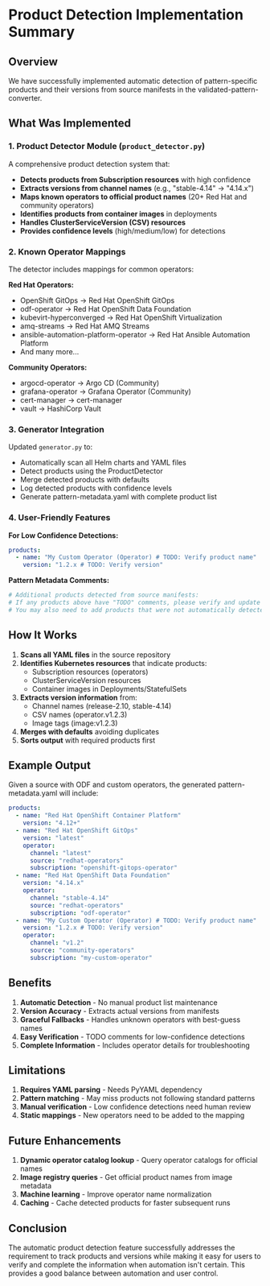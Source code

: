 # Product Detection Implementation Summary

## Overview

We have successfully implemented automatic detection of pattern-specific products and their versions from source manifests in the validated-pattern-converter.

## What Was Implemented

### 1. Product Detector Module (`product_detector.py`)

A comprehensive product detection system that:

- **Detects products from Subscription resources** with high confidence
- **Extracts versions from channel names** (e.g., "stable-4.14" → "4.14.x")
- **Maps known operators to official product names** (20+ Red Hat and community operators)
- **Identifies products from container images** in deployments
- **Handles ClusterServiceVersion (CSV) resources**
- **Provides confidence levels** (high/medium/low) for detections

### 2. Known Operator Mappings

The detector includes mappings for common operators:

**Red Hat Operators:**
- OpenShift GitOps → Red Hat OpenShift GitOps
- odf-operator → Red Hat OpenShift Data Foundation
- kubevirt-hyperconverged → Red Hat OpenShift Virtualization
- amq-streams → Red Hat AMQ Streams
- ansible-automation-platform-operator → Red Hat Ansible Automation Platform
- And many more...

**Community Operators:**
- argocd-operator → Argo CD (Community)
- grafana-operator → Grafana Operator (Community)
- cert-manager → cert-manager
- vault → HashiCorp Vault

### 3. Generator Integration

Updated `generator.py` to:
- Automatically scan all Helm charts and YAML files
- Detect products using the ProductDetector
- Merge detected products with defaults
- Log detected products with confidence levels
- Generate pattern-metadata.yaml with complete product list

### 4. User-Friendly Features

**For Low Confidence Detections:**
```yaml
products:
  - name: "My Custom Operator (Operator) # TODO: Verify product name"
    version: "1.2.x # TODO: Verify version"
```

**Pattern Metadata Comments:**
```yaml
# Additional products detected from source manifests:
# If any products above have "TODO" comments, please verify and update them.
# You may also need to add products that were not automatically detected.
```

## How It Works

1. **Scans all YAML files** in the source repository
2. **Identifies Kubernetes resources** that indicate products:
   - Subscription resources (operators)
   - ClusterServiceVersion resources
   - Container images in Deployments/StatefulSets
3. **Extracts version information** from:
   - Channel names (release-2.10, stable-4.14)
   - CSV names (operator.v1.2.3)
   - Image tags (image:v1.2.3)
4. **Merges with defaults** avoiding duplicates
5. **Sorts output** with required products first

## Example Output

Given a source with ODF and custom operators, the generated pattern-metadata.yaml will include:

```yaml
products:
  - name: "Red Hat OpenShift Container Platform"
    version: "4.12+"
  - name: "Red Hat OpenShift GitOps"
    version: "latest"
    operator:
      channel: "latest"
      source: "redhat-operators"
      subscription: "openshift-gitops-operator"
  - name: "Red Hat OpenShift Data Foundation"
    version: "4.14.x"
    operator:
      channel: "stable-4.14"
      source: "redhat-operators"
      subscription: "odf-operator"
  - name: "My Custom Operator (Operator) # TODO: Verify product name"
    version: "1.2.x # TODO: Verify version"
    operator:
      channel: "v1.2"
      source: "community-operators"
      subscription: "my-custom-operator"
```

## Benefits

1. **Automatic Detection** - No manual product list maintenance
2. **Version Accuracy** - Extracts actual versions from manifests
3. **Graceful Fallbacks** - Handles unknown operators with best-guess names
4. **Easy Verification** - TODO comments for low-confidence detections
5. **Complete Information** - Includes operator details for troubleshooting

## Limitations

1. **Requires YAML parsing** - Needs PyYAML dependency
2. **Pattern matching** - May miss products not following standard patterns
3. **Manual verification** - Low confidence detections need human review
4. **Static mappings** - New operators need to be added to the mapping

## Future Enhancements

1. **Dynamic operator catalog lookup** - Query operator catalogs for official names
2. **Image registry queries** - Get official product names from image metadata
3. **Machine learning** - Improve operator name normalization
4. **Caching** - Cache detected products for faster subsequent runs

## Conclusion

The automatic product detection feature successfully addresses the requirement to track products and versions while making it easy for users to verify and complete the information when automation isn't certain. This provides a good balance between automation and user control.